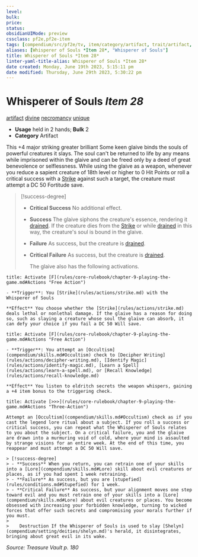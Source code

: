 ```yaml
---
level:
bulk:
price:
status:
obsidianUIMode: preview
cssclass: pf2e,pf2e-item
tags: [compendium/src/pf2e/tv, item/category/artifact, trait/artifact, trait/divine, trait/necromancy, trait/unique]
aliases: [Whisperer of Souls *Item 28*, "Whisperer of Souls"]
title: Whisperer of Souls *Item 28*
linter-yaml-title-alias: Whisperer of Souls *Item 28*
date created: Monday, June 19th 2023, 5:15:11 pm
date modified: Thursday, June 29th 2023, 5:30:22 pm
---
```


# Whisperer of Souls *Item 28*

[artifact](rules/traits/artifact-gmg.md) [divine](rules/traits/divine.md) [necromancy](rules/traits/necromancy.md) [unique](rules/traits/unique.md)  

- **Usage** held in 2 hands; **Bulk** 2
- **Category** Artifact

This +4 major striking greater brilliant Some keen glaive binds the souls of powerful creatures it slays. The soul can't be returned to life by any means while imprisoned within the glaive and can be freed only by a deed of great benevolence or selflessness. While using the glaive as a weapon, whenever you reduce a sapient creature of 18th level or higher to 0 Hit Points or roll a critical success with a [Strike](rules/actions/strike.md) against such a target, the creature must attempt a DC 50 Fortitude save.

> [!success-degree]
> - **Critical Success** No additional effect.
> - **Success** The glaive siphons the creature's essence, rendering it [drained](rules/conditions.md#Drained). If the creature dies from the [Strike](rules/actions/strike.md) or while [drained](rules/conditions.md#Drained) in this way, the creature's soul is bound in the glaive.
> - **Failure** As success, but the creature is [drained](rules/conditions.md#Drained).
> - **Critical Failure** As success, but the creature is [drained](rules/conditions.md#Drained).
> 
>    The glaive also has the following activations.

```ad-embed-ability
title: Activate [F](rules/core-rulebook/chapter-9-playing-the-game.md#Actions "Free Action")

- **Trigger**: You [Strike](rules/actions/strike.md) with the Whisperer of Souls

**Effect** You choose whether the [Strike](rules/actions/strike.md) deals lethal or nonlethal damage. If the glaive has a reason for doing so, such as slaying a creature whose soul the glaive can absorb, it can defy your choice if you fail a DC 50 Will save.
```

```ad-embed-ability
title: Activate [F](rules/core-rulebook/chapter-9-playing-the-game.md#Actions "Free Action")

- **Trigger**: You attempt an [Occultism](compendium/skills.md#Occultism) check to [Decipher Writing](rules/actions/decipher-writing.md), [Identify Magic](rules/actions/identify-magic.md), [Learn a Spell](rules/actions/learn-a-spell.md), or [Recall Knowledge](rules/actions/recall-knowledge.md)

**Effect** You listen to eldritch secrets the weapon whispers, gaining a +4 item bonus to the triggering check.
```

```ad-embed-ability
title: Activate [>>>](rules/core-rulebook/chapter-9-playing-the-game.md#Actions "Three-Action")

Attempt an [Occultism](compendium/skills.md#Occultism) check as if you cast the legend lore ritual about a subject. If you roll a success or critical success, you can repeat what the Whisperer of Souls relates to you about the subject. On a critical failure, you and the glaive are drawn into a murmuring void of cold, where your mind is assaulted by strange visions for an entire week. At the end of this time, you reappear and must attempt a DC 50 Will save.

> [!success-degree] 
> - **Success** When you return, you can retrain one of your skills into a [Lore](compendium/skills.md#Lore) skill about evil creatures or places, as if you had spent 1 week retraining.
> - **Failure** As success, but you are [stupefied](rules/conditions.md#Stupefied) for 1 week.
> - **Critical Failure** As success, but your alignment moves one step toward evil and you must retrain one of your skills into a [Lore](compendium/skills.md#Lore) about evil creatures or places. You become obsessed with increasing your forbidden knowledge, turning to wicked forces that offer such secrets and compromising your morals further if you must.
>
>    Destruction If the Whisperer of Souls is used to slay [Shelyn](compendium/setting/deities/shelyn.md)'s herald, it disintegrates, bringing about great evil in its wake.
```

*Source: Treasure Vault p. 180*
